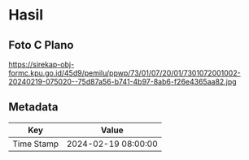 # Hasil

## Foto C Plano

https://sirekap-obj-formc.kpu.go.id/45d9/pemilu/ppwp/73/01/07/20/01/7301072001002-20240219-075020--75d87a56-b741-4b97-8ab6-f26e4365aa82.jpg


## Metadata

| Key        | Value               |
| ---------- | ------------------- |
| Time Stamp | 2024-02-19 08:00:00 |



